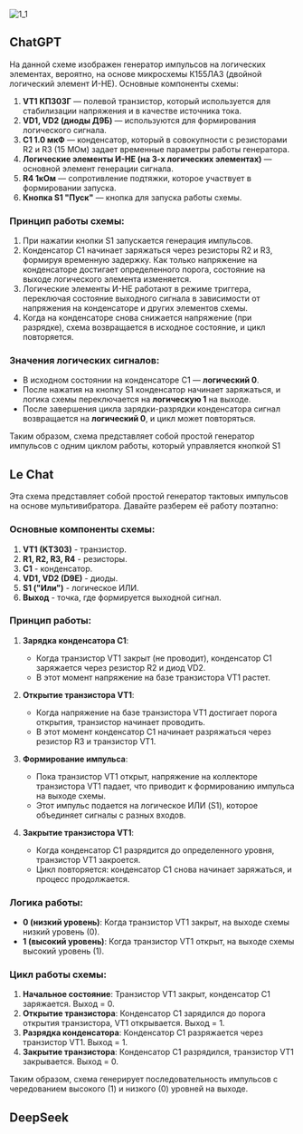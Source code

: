 ![1_1](https://github.com/user-attachments/assets/76240b75-9b49-40a0-8a62-3a972f11dec1)

## ChatGPT
На данной схеме изображен генератор импульсов на логических элементах, вероятно, на основе микросхемы К155ЛА3 (двойной логический элемент И-НЕ). Основные компоненты схемы:
 
1. **VT1 КП303Г** — полевой транзистор, который используется для стабилизации напряжения и в качестве источника тока.
2. **VD1, VD2 (диоды Д9Б)** — используются для формирования логического сигнала.
3. **C1 1.0 мкФ** — конденсатор, который в совокупности с резисторами R2 и R3 (15 МОм) задает временные параметры работы генератора.
4. **Логические элементы И-НЕ (на 3-х логических элементах)** — основной элемент генерации сигнала.
5. **R4 1кОм** — сопротивление подтяжки, которое участвует в формировании запуска.
6. **Кнопка S1 "Пуск"** — кнопка для запуска работы схемы.
 
### Принцип работы схемы:
1. При нажатии кнопки S1 запускается генерация импульсов.
2. Конденсатор C1 начинает заряжаться через резисторы R2 и R3, формируя временную задержку. Как только напряжение на конденсаторе достигает определенного порога, состояние на выходе логического элемента изменяется.
3. Логические элементы И-НЕ работают в режиме триггера, переключая состояние выходного сигнала в зависимости от напряжения на конденсаторе и других элементов схемы.
4. Когда на конденсаторе снова снижается напряжение (при разрядке), схема возвращается в исходное состояние, и цикл повторяется.
 
### Значения логических сигналов:
- В исходном состоянии на конденсаторе C1 — **логический 0**.
- После нажатия на кнопку S1 конденсатор начинает заряжаться, и логика схемы переключается на **логическую 1** на выходе.
- После завершения цикла зарядки-разрядки конденсатора сигнал возвращается на **логический 0**, и цикл может повторяться.
 
Таким образом, схема представляет собой простой генератор импульсов с одним циклом работы, который управляется кнопкой S1

## Le Chat

Эта схема представляет собой простой генератор тактовых импульсов на основе мультивибратора. Давайте разберем её работу поэтапно:

### Основные компоненты схемы:
1. **VT1 (KT303)** - транзистор.
2. **R1, R2, R3, R4** - резисторы.
3. **C1** - конденсатор.
4. **VD1, VD2 (D9E)** - диоды.
5. **S1 ("Или")** - логическое ИЛИ.
6. **Выход** - точка, где формируется выходной сигнал.

### Принцип работы:
1. **Зарядка конденсатора C1**:
   - Когда транзистор VT1 закрыт (не проводит), конденсатор C1 заряжается через резистор R2 и диод VD2.
   - В этот момент напряжение на базе транзистора VT1 растет.

2. **Открытие транзистора VT1**:
   - Когда напряжение на базе транзистора VT1 достигает порога открытия, транзистор начинает проводить.
   - В этот момент конденсатор C1 начинает разряжаться через резистор R3 и транзистор VT1.

3. **Формирование импульса**:
   - Пока транзистор VT1 открыт, напряжение на коллекторе транзистора VT1 падает, что приводит к формированию импульса на выходе схемы.
   - Этот импульс подается на логическое ИЛИ (S1), которое объединяет сигналы с разных входов.

4. **Закрытие транзистора VT1**:
   - Когда конденсатор C1 разрядится до определенного уровня, транзистор VT1 закроется.
   - Цикл повторяется: конденсатор C1 снова начинает заряжаться, и процесс продолжается.

### Логика работы:
- **0 (низкий уровень)**: Когда транзистор VT1 закрыт, на выходе схемы низкий уровень (0).
- **1 (высокий уровень)**: Когда транзистор VT1 открыт, на выходе схемы высокий уровень (1).

### Цикл работы схемы:
1. **Начальное состояние**: Транзистор VT1 закрыт, конденсатор C1 заряжается. Выход = 0.
2. **Открытие транзистора**: Конденсатор C1 зарядился до порога открытия транзистора, VT1 открывается. Выход = 1.
3. **Разрядка конденсатора**: Конденсатор C1 разряжается через транзистор VT1. Выход = 1.
4. **Закрытие транзистора**: Конденсатор C1 разрядился, транзистор VT1 закрывается. Выход = 0.

Таким образом, схема генерирует последовательность импульсов с чередованием высокого (1) и низкого (0) уровней на выходе.

## DeepSeek

